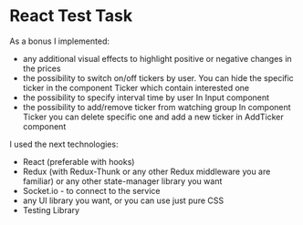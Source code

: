 # React Test Task

As a bonus I implemented:

- any additional visual effects to highlight positive or negative changes in the prices
- the possibility to switch on/off tickers by user.
  You can hide the specific ticker in the component Ticker which contain interested one
- the possibility to specify interval time by user
  In Input component
- the possibility to add/remove ticker from watching group
  In component Ticker you can delete specific one and add a new ticker in AddTicker component

I used the next technologies:

- React (preferable with hooks)
- Redux (with Redux-Thunk or any other Redux middleware you are familiar) or any other state-manager library you want
- Socket.io - to connect to the service
- any UI library you want, or you can use just pure CSS
- Testing Library
